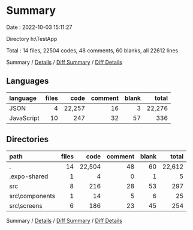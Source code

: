 # Summary

Date : 2022-10-03 15:11:27

Directory h:\\TestApp

Total : 14 files,  22504 codes, 48 comments, 60 blanks, all 22612 lines

Summary / [Details](details.md) / [Diff Summary](diff.md) / [Diff Details](diff-details.md)

## Languages
| language | files | code | comment | blank | total |
| :--- | ---: | ---: | ---: | ---: | ---: |
| JSON | 4 | 22,257 | 16 | 3 | 22,276 |
| JavaScript | 10 | 247 | 32 | 57 | 336 |

## Directories
| path | files | code | comment | blank | total |
| :--- | ---: | ---: | ---: | ---: | ---: |
| . | 14 | 22,504 | 48 | 60 | 22,612 |
| .expo-shared | 1 | 4 | 0 | 1 | 5 |
| src | 8 | 216 | 28 | 53 | 297 |
| src\\components | 1 | 14 | 5 | 6 | 25 |
| src\\screens | 6 | 186 | 23 | 45 | 254 |

Summary / [Details](details.md) / [Diff Summary](diff.md) / [Diff Details](diff-details.md)